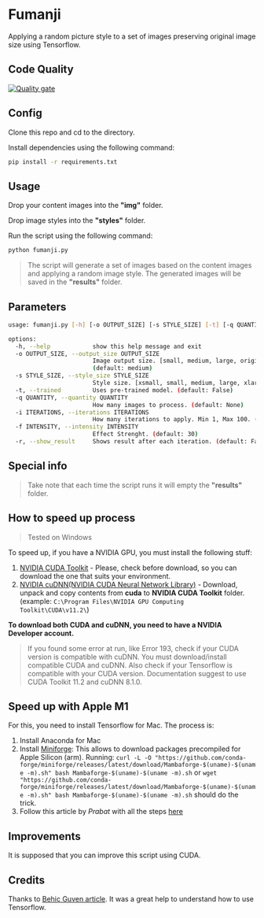 # Fumanji

Applying a random picture style to a set of images preserving original image size using Tensorflow.
## Code Quality

[![Quality gate](https://sonarqube.raskitoma.com/api/project_badges/quality_gate?project=fumanji&token=8f5b74a0a7e0d8c4ee52972856268fa27bb8d5ed)](https://sonarqube.raskitoma.com/dashboard?id=fumanji)
## Config

Clone this repo and cd to the directory.

Install dependencies using the following command:

```bash
pip install -r requirements.txt
```

## Usage

Drop your content images into the **"img"** folder.

Drop image styles into the **"styles"** folder.

Run the script using the following command:

```bash
python fumanji.py
```

> The script will generate a set of images based on the content images and applying a random image style.
> The generated images will be saved in the **"results"** folder.

## Parameters

```bash
usage: fumanji.py [-h] [-o OUTPUT_SIZE] [-s STYLE_SIZE] [-t] [-q QUANTITY] [-i ITERATIONS] [-f INTENSITY] [-r]

options:
  -h, --help            show this help message and exit
  -o OUTPUT_SIZE, --output_size OUTPUT_SIZE
                        Image output size. [small, medium, large, original] GPU memory can prevent using 'original' image size.
                        (default: medium)
  -s STYLE_SIZE, --style_size STYLE_SIZE
                        Style size. [xsmall, small, medium, large, xlarge] (default: small)
  -t, --trained         Uses pre-trained model. (default: False)
  -q QUANTITY, --quantity QUANTITY
                        How many images to process. (default: None)
  -i ITERATIONS, --iterations ITERATIONS
                        How many iterations to apply. Min 1, Max 100. (default: 1)
  -f INTENSITY, --intensity INTENSITY
                        Effect Strenght. (default: 30)
  -r, --show_result     Shows result after each iteration. (default: False)
```

## Special info

> Take note that each time the script runs it will empty the **"results"** folder.

## How to speed up process

> Tested on Windows

To speed up, if you have a NVIDIA GPU, you must install the following stuff:

1. [NVIDIA CUDA Toolkit](https://developer.nvidia.com/cuda-downloads?target_os=Windows&target_arch=x86_64&target_version=11&target_type=exe_local) - Please, check before download, so you can download the one that suits your environment.
2. [NVIDIA cuDNN(NVIDIA CUDA Neural Network Library)](https://developer.nvidia.com/cudnn) - Download, unpack and copy contents from **cuda** to **NVIDIA CUDA Toolkit** folder. (example: `C:\Program Files\NVIDIA GPU Computing Toolkit\CUDA\v11.2\`)

**To download both CUDA and cuDNN, you need to have a NVIDIA Developer account.**

> If you found some error at run, like Error 193, check if your CUDA version is compatible with cuDNN.  You must download/install compatible CUDA and cuDNN. Also check if your Tensorflow is compatible with your CUDA version.  Documentation suggest to use CUDA Toolkit 11.2 and cuDNN 8.1.0.

## Speed up with Apple M1

For this, you need to install Tensorflow for Mac.  The process is:

1. Install Anaconda for Mac
2. Install [Miniforge](https://github.com/conda-forge/miniforge): This allows to download packages precompiled for Apple Silicon (arm). Running: `curl -L -O "https://github.com/conda-forge/miniforge/releases/latest/download/Mambaforge-$(uname)-$(uname -m).sh"
bash Mambaforge-$(uname)-$(uname -m).sh` or
`wget "https://github.com/conda-forge/miniforge/releases/latest/download/Mambaforge-$(uname)-$(uname -m).sh"
bash Mambaforge-$(uname)-$(uname -m).sh` should do the trick.
3. Follow this article by *Prabat* with all the steps [here](https://caffeinedev.medium.com/how-to-install-tensorflow-on-m1-mac-8e9b91d93706)

## Improvements

It is supposed that you can improve this script using CUDA.

## Credits

Thanks to [Behic Guven article](https://towardsdatascience.com/python-for-art-fast-neural-style-transfer-using-tensorflow-2-d5e7662061be).  It was a great help to understand how to use Tensorflow.
